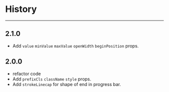 # History

---

## 2.1.0
- Add `value` `minValue` `maxValue` `openWidth` `beginPosition` props.

## 2.0.0

- refactor code
- Add `prefixCls` `className` `style` props.
- Add `strokeLinecap` for shape of end in progress bar.
